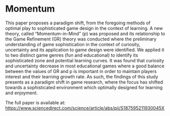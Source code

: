 # Momentum

This paper proposes a paradigm shift, from the foregoing methods of optimal play to sophisticated game design in the context of learning. A new theory, called “Momentum-in-Mind” (p) was proposed and its relationship to the Game Refinement (GR) theory was conducted where the preliminary understanding of game sophistication in the context of curiosity, uncertainty and its application to game design were identified. We applied it to two distinct game genres (fun and educational) to identify its sophisticated zone and potential learning curves. It was found that curiosity and uncertainty decrease in most educational games where a good balance between the values of GR and p is important in order to maintain players interest and their learning growth rate. As such, the findings of this study presents as a paradigm shift in game research, where the focus has shifted towards a sophisticated environment which optimally designed for learning and enjoyment.

The full paper is available at: https://www.sciencedirect.com/science/article/abs/pii/S187595211930045X
